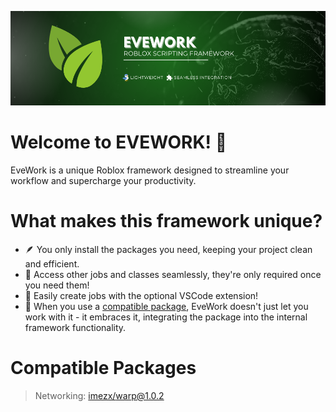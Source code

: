 ![Banner](https://github.com/CoIorEvent8/CoIorEvent8/blob/main/evework3.png)

# Welcome to EVEWORK! 🍃
EveWork is a unique Roblox framework designed to streamline your workflow and supercharge your productivity.


# What makes this framework unique?
- 🪶 You only install the packages you need, keeping your project clean and efficient.
- 🙊 Access other jobs and classes seamlessly, they're only required once you need them!
- 🦊 Easily create jobs with the optional VSCode extension!
- 🧩 When you use a [compatible package](#compatible-packages), EveWork doesn't just let you work with it - it embraces it, integrating the package into the internal framework functionality.

# Compatible Packages
> Networking:
> [imezx/warp@1.0.2](https://github.com/imezx/Warp)
